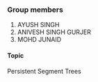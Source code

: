 <h3> Group members </h3>

1. AYUSH SINGH
2. ANIVESH SINGH GURJER
3. MOHD JUNAID

<h4> Topic </h4>
Persistent Segment Trees
